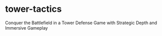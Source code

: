 # tower-tactics
Conquer the Battlefield in a Tower Defense Game with Strategic Depth and Immersive Gameplay

